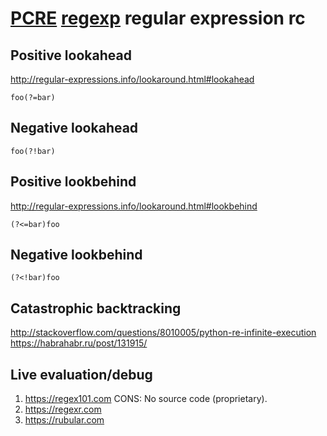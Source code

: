 # [PCRE] [regexp][] regular expression rc

[pcre]: https://github.com/PCRE2Project/pcre2
[regexp]: https://en.wikipedia.org/wiki/Regular_expression

## Positive lookahead

<http://regular-expressions.info/lookaround.html#lookahead>

    foo(?=bar)

## Negative lookahead

    foo(?!bar)

## Positive lookbehind

<http://regular-expressions.info/lookaround.html#lookbehind>

    (?<=bar)foo

## Negative lookbehind

    (?<!bar)foo

## Catastrophic backtracking

<http://stackoverflow.com/questions/8010005/python-re-infinite-execution>
<https://habrahabr.ru/post/131915/>

## Live evaluation/debug

1. https://regex101.com CONS: No source code (proprietary).
2. https://regexr.com
3. https://rubular.com
